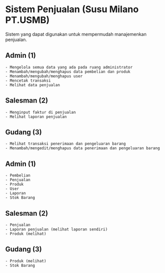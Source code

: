 # Sistem Penjualan (Susu Milano PT.USMB)
Sistem yang dapat digunakan untuk mempermudah manajemenkan penjualan.

## Admin (1)
    - Mengelola semua data yang ada pada ruang administrator
    - Menambah/mengubah/menghapus data pembelian dan produk
    - Menambah/mengubah/menghapus user
    - Mencetak transaksi 
    - Melihat data penjualan
## Salesman (2)
    - Menginput faktur di penjualan
    - Melihat laporan penjualan
## Gudang (3)
    - Melihat transaksi penerimaan dan pengeluaran barang 
    - Menambah/mengedit/menghapus data penerimaan dan pengeluaran barang

## Admin (1)
    - Pembelian
    - Penjualan
    - Produk
    - User
    - Laporan
    - Stok Barang 
## Salesman (2)
    - Penjualan
    - Laporan penjualan (melihat laporan sendiri)
    - Produk (melihat)
## Gudang (3)
    - Produk (melihat)
    - Stok Barang